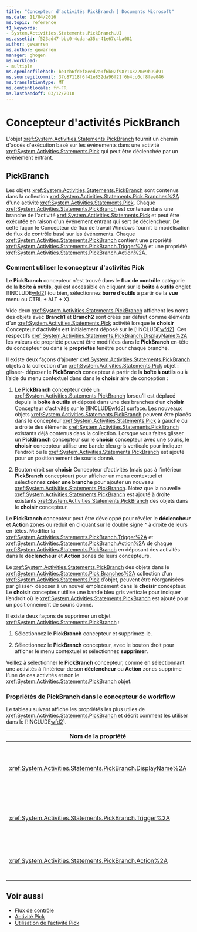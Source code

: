 ```yaml
---
title: "Concepteur d’activités PickBranch | Documents Microsoft"
ms.date: 11/04/2016
ms.topic: reference
f1_keywords:
- System.Activities.Statements.PickBranch.UI
ms.assetid: f523ad47-bbc0-4cda-a35c-41e67c4ba081
author: gewarren
ms.author: gewarren
manager: ghogen
ms.workload:
- multiple
ms.openlocfilehash: be1cb6fdef8eed2a0f6b02f987143220e9b99d91
ms.sourcegitcommit: 37c87118f6f41e832da96f21f6b4cc0cf8fee046
ms.translationtype: MT
ms.contentlocale: fr-FR
ms.lasthandoff: 03/12/2018
---
```

# <a name="pickbranch-activity-designer"></a>Concepteur d'activités PickBranch
L'objet <xref:System.Activities.Statements.PickBranch> fournit un chemin d'accès d'exécution basé sur les événements dans une activité <xref:System.Activities.Statements.Pick> qui peut être déclenchée par un événement entrant.

## <a name="pickbranch"></a>PickBranch
 Les objets <xref:System.Activities.Statements.PickBranch> sont contenus dans la collection <xref:System.Activities.Statements.Pick.Branches%2A> d'une activité <xref:System.Activities.Statements.Pick>. Chaque <xref:System.Activities.Statements.PickBranch> est contenue dans une branche de l'activité <xref:System.Activities.Statements.Pick> et peut être exécutée en raison d'un événement entrant qui sert de déclencheur. De cette façon le Concepteur de flux de travail Windows fournit la modélisation de flux de contrôle basé sur les événements. Chaque <xref:System.Activities.Statements.PickBranch> contient une propriété <xref:System.Activities.Statements.PickBranch.Trigger%2A> et une propriété <xref:System.Activities.Statements.PickBranch.Action%2A>.

### <a name="how-to-use-the-pick-activity-designer"></a>Comment utiliser le concepteur d'activités Pick
 Le **PickBranch** concepteur n’est trouvé dans le **flux de contrôle** catégorie de la **boîte à outils**, qui est accessible en cliquant sur le **boîte à outils** onglet [!INCLUDE[wfd2](../workflow-designer/includes/wfd2_md.md)] (ou bien, sélectionnez **barre d’outils** à partir de la **vue** menu ou CTRL + ALT + X).

 Vide deux <xref:System.Activities.Statements.PickBranch> affichent les noms des objets avec **Branch1** et **Branch2** sont créés par défaut comme éléments d’un <xref:System.Activities.Statements.Pick> activité lorsque le **choisir** Concepteur d’activités est initialement déposé sur le [!INCLUDE[wfd2](../workflow-designer/includes/wfd2_md.md)]. Ces respectifs <xref:System.Activities.Statements.PickBranch.DisplayName%2A> les valeurs de propriété peuvent être modifiées dans le **PickBranch** en-tête du concepteur ou dans le **propriétés** fenêtre pour chaque branche.

 Il existe deux façons d’ajouter <xref:System.Activities.Statements.PickBranch> objets à la collection d’un <xref:System.Activities.Statements.Pick> objet : glisser- déposer le **PickBranch** concepteur à partir de la **boîte à outils** ou à l’aide du menu contextuel dans dans le **choisir** aire de conception :

1.  Le **PickBranch** concepteur crée un <xref:System.Activities.Statements.PickBranch> lorsqu’il est déplacé depuis la **boîte à outils** et déposé dans une des branches d’un **choisir** Concepteur d’activités sur le [!INCLUDE[wfd2](../workflow-designer/includes/wfd2_md.md)] surface. Les nouveaux objets <xref:System.Activities.Statements.PickBranch> peuvent être placés dans le concepteur <xref:System.Activities.Statements.Pick> à gauche ou à droite des éléments <xref:System.Activities.Statements.PickBranch> existants déjà contenus dans la collection. Lorsque vous faites glisser un **PickBranch** concepteur sur le **choisir** concepteur avec une souris, le **choisir** concepteur utilise une bande bleu gris verticale pour indiquer l’endroit où le <xref:System.Activities.Statements.PickBranch> est ajouté pour un positionnement de souris donné.

2.  Bouton droit sur **choisir** Concepteur d’activités (mais pas à l’intérieur **PickBranch** concepteur) pour afficher un menu contextuel et sélectionnez **créer une branche** pour ajouter un nouveau <xref:System.Activities.Statements.PickBranch>. Notez que la nouvelle <xref:System.Activities.Statements.PickBranch> est ajouté à droite existants <xref:System.Activities.Statements.PickBranch> des objets dans le **choisir** concepteur.

 Le **PickBranch** concepteur peut être développé pour révéler le **déclencheur** et **Action** zones ou réduit en cliquant sur le double signe ^ à droite de leurs en-têtes. Modifier la <xref:System.Activities.Statements.PickBranch.Trigger%2A> et <xref:System.Activities.Statements.PickBranch.Action%2A> de chaque <xref:System.Activities.Statements.PickBranch> en déposant des activités dans le **déclencheur** et **Action** zones de leurs concepteurs.

 Le <xref:System.Activities.Statements.PickBranch> des objets dans le <xref:System.Activities.Statements.Pick.Branches%2A> collection d’un <xref:System.Activities.Statements.Pick> d’objet, peuvent être réorganisées par glisser- déposer à un nouvel emplacement dans le **choisir** concepteur. Le **choisir** concepteur utilise une bande bleu gris verticale pour indiquer l’endroit où le <xref:System.Activities.Statements.PickBranch> est ajouté pour un positionnement de souris donné.

 Il existe deux façons de supprimer un objet <xref:System.Activities.Statements.PickBranch> :

1.  Sélectionnez le **PickBranch** concepteur et supprimez-le.

2.  Sélectionnez le **PickBranch** concepteur, avec le bouton droit pour afficher le menu contextuel et sélectionnez **supprimer**.

 Veillez à sélectionner le **PickBranch** concepteur, comme en sélectionnant une activités à l’intérieur de son **déclencheur** ou **Action** zones supprime l’une de ces activités et non le <xref:System.Activities.Statements.PickBranch> objet.

### <a name="pickbranch-properties-in-the-workflow-designer"></a>Propriétés de PickBranch dans le concepteur de workflow
 Le tableau suivant affiche les propriétés les plus utiles de <xref:System.Activities.Statements.PickBranch> et décrit comment les utiliser dans le [!INCLUDE[wfd2](../workflow-designer/includes/wfd2_md.md)].

|Nom de la propriété|Obligatoire|Utilisation|
|-------------------|--------------|-----------|
|<xref:System.Activities.Statements.PickBranch.DisplayName%2A>|False|Le nom convivial affiché dans l’en-tête de la **PickBranch** concepteur. La valeur par défaut est Branch.<br /><br /> Bien que la propriété <xref:System.Activities.Activity.DisplayName%2A> ne soit pas strictement obligatoire, il est recommandé d'en utiliser une.|
|<xref:System.Activities.Statements.PickBranch.Trigger%2A>|True|Chaque objet <xref:System.Activities.Statements.PickBranch> contient une action <xref:System.Activities.Statements.PickBranch.Trigger%2A> qui peut appeler la propriété <xref:System.Activities.Statements.PickBranch.Action%2A>.|
|<xref:System.Activities.Statements.PickBranch.Action%2A>|False|Chaque objet <xref:System.Activities.Statements.PickBranch> contient une propriété <xref:System.Activities.Statements.PickBranch.Action%2A> qui est exécutée en cas de déclenchement.|

## <a name="see-also"></a>Voir aussi

- [Flux de contrôle](../workflow-designer/control-flow-activity-designers.md)
- [Activité Pick](/dotnet/framework/windows-workflow-foundation/pick-activity)
- [Utilisation de l’activité Pick](/dotnet/framework/windows-workflow-foundation/samples/using-the-pick-activity)